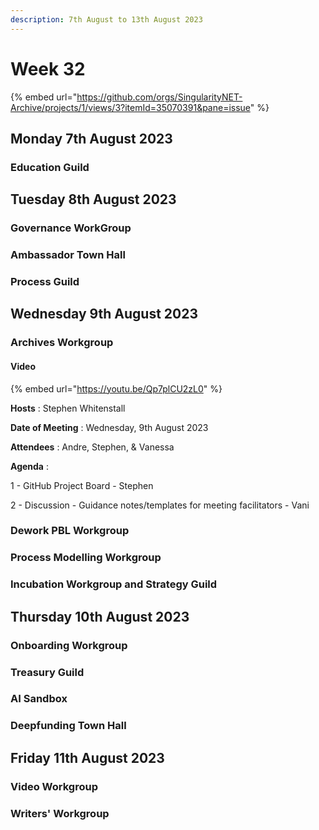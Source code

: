 ```yaml
---
description: 7th August to 13th August 2023
---
```


# Week 32

{% embed url="https://github.com/orgs/SingularityNET-Archive/projects/1/views/3?itemId=35070391&pane=issue" %}

## Monday 7th August 2023 <a href="#docs-internal-guid-565643b2-7fff-f227-7377-f80e405da06c" id="docs-internal-guid-565643b2-7fff-f227-7377-f80e405da06c"></a>

### Education Guild

## Tuesday 8th August 2023

### Governance WorkGroup

### Ambassador Town Hall

### Process Guild

## Wednesday 9th August 2023

### Archives Workgroup

#### Video

{% embed url="https://youtu.be/Qp7plCU2zL0" %}

**Hosts** : Stephen Whitenstall&#x20;

**Date of Meeting** : Wednesday, 9th August 2023&#x20;

**Attendees** : Andre, Stephen, & Vanessa&#x20;

**Agenda** :&#x20;

1 - GitHub Project Board - Stephen&#x20;

2 - Discussion - Guidance notes/templates for meeting facilitators - Vani

####

### Dework PBL Workgroup

### Process Modelling Workgroup

### Incubation Workgroup and Strategy Guild

## Thursday 10th August 2023

### Onboarding Workgroup

### Treasury Guild

### AI Sandbox

### Deepfunding Town Hall

## Friday 11th August 2023

### Video Workgroup

### Writers' Workgroup
